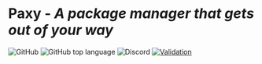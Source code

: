 # Paxy - *A package manager that gets out of your way*

![GitHub](https://img.shields.io/github/license/paxyhub/paxy)
![GitHub top language](https://img.shields.io/github/languages/top/PaxyHub/paxy)
![Discord](https://img.shields.io/discord/879663692625625109)
[![Validation](https://github.com/PaxyHub/Paxy/actions/workflows/validate.yml/badge.svg)](https://github.com/PaxyHub/Paxy/actions/workflows/validate.yml)